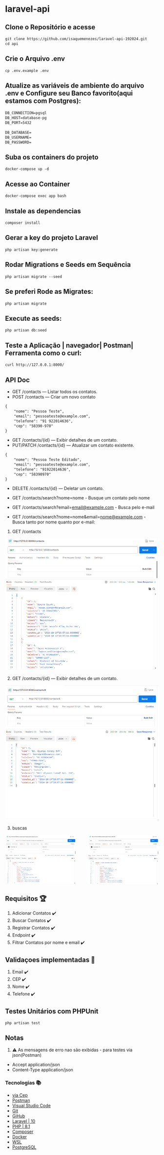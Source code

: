 # laravel-api

## Clone o Repositório e acesse 
```
git clone https://github.com/isaquemenezes/laravel-api-192024.git
cd api
```

## Crie o Arquivo .env
```
cp .env.example .env
```

## Atualize as variáveis de ambiente do arquivo .env e Configure seu Banco favorito(aqui estamos com Postgres):
```
DB_CONNECTION=pgsql
DB_HOST=database-pg
DB_PORT=5432

DB_DATABASE=
DB_USERNAME=
DB_PASSWORD=
``` 
## Suba os containers do projeto
```
docker-compose up -d
```
## Acesse ao Container
```
docker-compose exec app bash
```
## Instale as dependencias
```
composer install
```

## Gerar a key do projeto Laravel
```
php artisan key:generate
```

## Rodar Migrations e Seeds em Sequência
```
php artisan migrate --seed
```

## Se preferi Rode as Migrates:
```
php artisan migrate
```

## Execute as seeds:
```
php artisan db:seed 
```


## Teste a Aplicação | navegador| Postman| Ferramenta como o curl:
```
curl http://127.0.0.1:8000/
```
## API Doc
- GET /contacts — Listar todos os contatos.
- POST /contacts — Criar um novo contato
```
{
    "nome": "Pessoa Teste",
    "email": "pessoateste@example.com",
    "telefone": "91 922014636",
    "cep": "58390-970"
}
```
- GET /contacts/{id} — Exibir detalhes de um contato.
- PUT/PATCH /contacts/{id} — Atualizar um contato existente.
```
{
    "nome": "Pessoa Teste Editado",
    "email": "pessoateste@example.com",
    "telefone": "91922014636",
    "cep": "58390970"   
}
```
- DELETE /contacts/{id} — Deletar um contato.

- GET /contacts/search?nome=nome - Busque um contato pelo nome
- GET /contacts/search?email=email@example.com - Busca pelo e-mail
- GET /contacts/search?nome=nome&email=nome@example.com - Busca tanto por nome quanto por e-mail:


1. GET /contacts
<img src="/preview/getContacts.png">

2. GET /contacts/{id} — Exibir detalhes de um contato.
<img src="/preview/getContactsId.png">

3. buscas
<div style="display: flex; justify-content: space-between;">
  <img src="/preview/searchEmail.png" alt="" style="width: 46%;">
  <img src="/preview/searchNome.png" alt="" style="width: 46%;">
</div>

## Requisitos :trophy:

1. Adicionar Contatos :heavy_check_mark: <br> 
2. Buscar Contatos :heavy_check_mark: <br>
3. Registrar Contatos :heavy_check_mark: <br>
4. Endpoint :heavy_check_mark: <br>
5. Filtrar Contatos por nome e email :heavy_check_mark: <br>

## Validaçoes implementadas 🚀

1. Email :heavy_check_mark: <br> 
2. CEP :heavy_check_mark: <br>
3. Nome :heavy_check_mark: <br>
4. Telefone :heavy_check_mark: <br>

## Testes Unitários com PHPUnit
```
php artisan test
```


## Notas
1. :warning: As mensagens de erro nao são exibidas - para testes via json(Postman) 
- Accept application/json
- Content-Type application/json

### Tecnologias :books:

- [via Cep](https://viacep.com.br/)
- [Postman](https://www.postman.com/)
- [Visual Studio Code](https://code.visualstudio.com/)
- [Git](https://git-scm.com/)
- [GiHub](https://github.com/)
- [Laravel | 10](https://laravel.com/)
- [PHP | 8.1 ](https://www.php.net/)
- [Composer](https://getcomposer.org/)
- [Docker](https://docs.docker.com//)
- [WSL](https://learn.microsoft.com/pt-br/windows/wsl/install/)
- [PostgreSQL](https://www.postgresql.org/)
